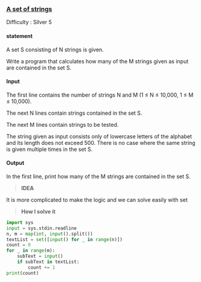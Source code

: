 ### [A set of strings](https://www.acmicpc.net/problem/14425)

Difficulty : Silver 5

#### statement

A set S consisting of N strings is given.

Write a program that calculates how many of the M strings given as input are contained in the set S.

#### Input

The first line contains the number of strings N and M (1 ≤ N ≤ 10,000, 1 ≤ M ≤ 10,000).

The next N lines contain strings contained in the set S.

The next M lines contain strings to be tested.

The string given as input consists only of lowercase letters of the alphabet and its length does not exceed 500. There is no case where the same string is given multiple times in the set S.

#### Output

In the first line, print how many of the M strings are contained in the set S.


>**IDEA**

It is more complicated to make the logic and we can solve easily with set
>**How I solve it**

```python
import sys
input = sys.stdin.readline
n, m = map(int, input().split())
textList = set([input() for _ in range(n)])
count = 0
for _ in range(m):
    subText = input()
    if subText in textList:
        count += 1
print(count)
```